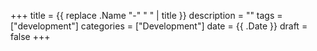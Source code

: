 +++
title = {{ replace .Name "-" " " | title }}
description = ""
tags = ["development"]
categories = ["Development"]
date = {{ .Date }}
draft = false
+++
